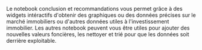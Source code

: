 Le notebook conclusion et recommandations vous permet grâce à des widgets intéractifs d'obtenir des graphiques ou des données précises sur le marché immobiliers ou d'autres données utiles à l'investissement immobilier. Les autres notebook peuvent vous être utiles pour ajouter des nouvelles valeurs foncières, les nettoyer et trié pour que les données soit derrière exploitable.
